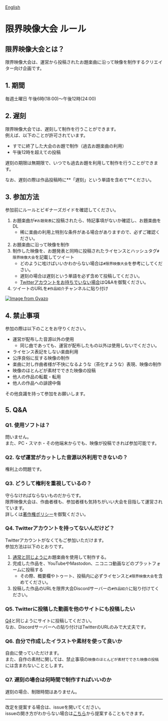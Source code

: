[English](https://github.com/Chipsnet/projectgenkai-web/blob/master/rules/MOVIE_en.md)

# 限界映像大会 ルール

## 限界映像大会とは？

限界映像大会は、運営から投稿されたお題楽曲に沿って映像を制作するクリエイター向け企画です。

## 1. 期間

毎週土曜日 午後6時(18:00)～午後12時(24:00)

## 2. 遅刻

限界映像大会では、遅刻して制作を行うことができます。      
例えば、以下のことが許可されています。

- すでに終了した大会のお題で制作（過去お題楽曲の利用）
- 午後12時を超えての投稿

遅刻の期限は無期限で、いつでも過去お題を利用して制作を行うことができます。

なお、遅刻の際は作品投稿時に**「遅刻」という単語を含めて**ください。


## 3. 参加方法

参加前にルールとビギナーズガイドを確認してください。

1. お題楽曲が`#お題発表`に投稿されたら、特記事項がないか確認し、お題楽曲をDL
    - 稀に楽曲の利用上特別な条件がある場合がありますので、必ずご確認ください。
1. お題楽曲に沿って映像を制作
1. 制作した映像を、お題発表と同時に投稿されたライセンスとハッシュタグ`#限界映像大会`を記載してツイート
    - どのように呟けばいいかわからない場合は`#限界映像大会`を参考にしてください。
    - 遅刻の場合は遅刻という単語を必ず含めて投稿してください。
    - [Twitterアカウントをお持ちでいない場合](https://github.com/Chipsnet/projectgenkai-web/blob/master/doc/MOVIE_ja.md#q4-twitter%E3%82%A2%E3%82%AB%E3%82%A6%E3%83%B3%E3%83%88%E3%82%92%E6%8C%81%E3%81%A3%E3%81%A6%E3%81%AA%E3%81%84%E3%82%93%E3%81%A0%E3%81%91%E3%81%A9)はQ&Aを御覧ください。
1. ツイートのURLを`#作品紹介`チャンネルに貼り付け

[![Image from Gyazo](https://i.gyazo.com/0e78227975ffb72fe6c619d0e1760c4a.png)](https://gyazo.com/0e78227975ffb72fe6c619d0e1760c4a)

## 4. 禁止事項

参加の際は以下のことをお守りください。

- 運営が配布した音源以外の使用
    - 同じ曲であっても、運営が配布したもの以外は使用しないでください。
- ライセンス表記をしない楽曲利用
- 公序良俗に反する映像の制作
- 楽曲に対し作曲者様が不快になるような（茶化すような）表現、映像の制作
- 映像のほとんどが素材でできた映像の投稿
- 他人の作品の転載・転用
- 他人の作品への誹謗中傷

その他良識を持って参加をお願いします。

## 5. Q&A

### Q1. 使用ソフトは？

問いません。      
また、PC・スマホ・その他端末からでも、映像が投稿できれば参加可能です。

### Q2. なぜ運営がカットした音源以外利用できないの？

権利上の問題です。

### Q3. どうして権利を重視しているの？

守らなければならないものだからです。      
限界映像大会は、作曲者様も、参加者様も気持ちがいい大会を目指して運営されています。       
詳しくは[著作権ポリシー](https://github.com/Chipsnet/projectgenkai-web/blob/master/doc/COPYRIGHT_POLICY_ja.md)を御覧ください。

### Q4. Twitterアカウントを持ってないんだけど？

Twitterアカウントがなくてもご参加いただけます。     
参加方法は以下のとおりです。

1. [通常と同じように](https://github.com/Chipsnet/projectgenkai-web/blob/master/doc/MOVIE_ja.md#3-%E5%8F%82%E5%8A%A0%E6%96%B9%E6%B3%95)お題楽曲を使用して制作する。
1. 完成した作品を、YouTubeやMastodon、ニコニコ動画などのプラットフォームに投稿する
    - その際、概要欄やトゥート、投稿内に必ずライセンスと`#限界映像大会`を含めてください。
1. 投稿した作品のURLを限界大会Discordサーバーの`#作品紹介`に貼り付けてください。

### Q5. Twitterに投稿した動画を他のサイトにも投稿したい

[Q4](https://github.com/Chipsnet/projectgenkai-web/blob/master/doc/MOVIE_ja.md#q4-twitter%E3%82%A2%E3%82%AB%E3%82%A6%E3%83%B3%E3%83%88%E3%82%92%E6%8C%81%E3%81%A3%E3%81%A6%E3%81%AA%E3%81%84%E3%82%93%E3%81%A0%E3%81%91%E3%81%A9)と同じようにサイトに投稿してください。       
なお、Discordサーバーへの貼り付けはTwitterのURLのみで大丈夫です。

### Q6. 自分で作成したイラストや素材を使って良いか

自由に使っていただけます。       
また、自作の素材に関しては、禁止事項の`映像のほとんどが素材でできた映像の投稿`には含まれないこととします。

### Q7. 遅刻の場合は何時間で制作すればいいのか

遅刻の場合、制限時間はありません。

----

改定を提案する場合は、issueを開いてください。   
issueの開き方がわからない場合は[こちら](https://forms.gle/oq32ftHWYsapNHgg7)から提案することもできます。
